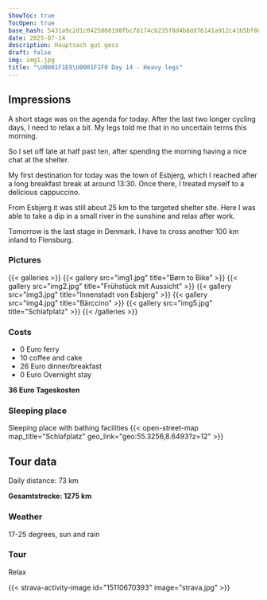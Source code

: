 ```yaml
---
ShowToc: true
TocOpen: true
base_hash: 5431a9c2d1c0425868198fbc78174cb235f8d4b8dd76141a912c4165bf80a2c6
date: 2025-07-14
description: Hauptsach gut gess
draft: false
img: img1.jpg
title: "\U0001F1E9\U0001F1F0 Day 14 - Heavy legs"
---
```


## Impressions
A short stage was on the agenda for today. After the last two longer cycling days, I need to relax a bit. My legs told me that in no uncertain terms this morning.

So I set off late at half past ten, after spending the morning having a nice chat at the shelter.

My first destination for today was the town of Esbjerg, which I reached after a long breakfast break at around 13:30. Once there, I treated myself to a delicious cappuccino.

From Esbjerg it was still about 25 km to the targeted shelter site. Here I was able to take a dip in a small river in the sunshine and relax after work.

Tomorrow is the last stage in Denmark. I have to cross another 100 km inland to Flensburg.

### Pictures
{{< galleries >}}
{{< gallery src="img1.jpg" title="Børn to Bike" >}}
{{< gallery src="img2.jpg" title="Frühstück mit Aussicht" >}}
{{< gallery src="img3.jpg" title="Innenstadt von Esbjerg" >}}
{{< gallery src="img4.jpg" title="Bärccino" >}}
{{< gallery src="img5.jpg" title="Schlafplatz" >}}
{{< /galleries >}}

### Costs
- 0 Euro ferry
- 10 coffee and cake
- 26 Euro dinner/breakfast
- 0 Euro Overnight stay

**36 Euro Tageskosten**

### Sleeping place
Sleeping place with bathing facilities
{{< open-street-map map_title="Schlafplatz" geo_link="geo:55.3256,8.6493?z=12" >}}

## Tour data
Daily distance: 73 km

**Gesamtstrecke: 1275 km**

### Weather
17-25 degrees, sun and rain

### Tour
Relax

{{< strava-activity-image id="15110670393" image="strava.jpg" >}}